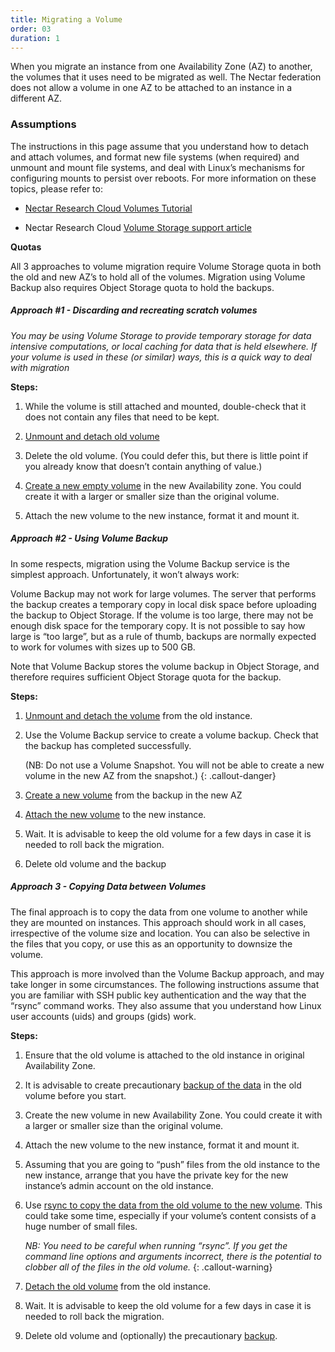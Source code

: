 ```yaml
---
title: Migrating a Volume
order: 03
duration: 1
---
```

When you migrate an instance from one Availability Zone (AZ) to another, the volumes that it uses need to be migrated as well.  The Nectar federation does not allow a volume in one AZ to be attached to an instance in a different AZ.

### Assumptions

The instructions in this page assume that you understand how to detach and attach volumes, and format new file systems (when required) and unmount and mount file systems, and deal with Linux’s mechanisms for configuring mounts to persist over reboots.  For more information on these topics, please refer to:

* [Nectar Research Cloud Volumes Tutorial](https://tutorials.rc.nectar.org.au/volume-storage/01-overview)

* Nectar Research Cloud [Volume Storage support article](https://support.ehelp.edu.au/support/solutions/articles/6000216075-persistent-volume-storage)

**Quotas**

All 3 approaches to volume migration require Volume Storage quota in both the old and new AZ’s to hold all of the volumes.  Migration using Volume Backup also requires Object Storage quota to hold the backups.

##### Approach #1 - Discarding and recreating scratch volumes 

*You may be using Volume Storage to provide temporary storage for data intensive computations, or local caching for data that is held elsewhere.  If your volume is used in these (or similar) ways, this is a quick way to deal with migration*

**Steps:**
1. While the volume is still attached and mounted, double-check that it does not contain any files that need to be kept.  

1. [Unmount and detach old volume](https://tutorials.rc.nectar.org.au/volume-storage/05-unmount-detach)

1. Delete the old volume.  (You could defer this, but there is little point if you already know that doesn’t contain anything of value.)

1. [Create a new empty volume](https://tutorials.rc.nectar.org.au/volume-storage/03-create-attach) in the new Availability zone.  You could create it with a larger or smaller size than the original volume.

1. Attach the new volume to the new instance, format it and mount it.


##### Approach #2 - Using Volume Backup 

In some respects, migration using the Volume Backup service is the simplest approach.  Unfortunately, it won’t always work:

Volume Backup may not work for large volumes. The server that performs the backup creates a temporary copy in local disk space before uploading the backup to Object Storage. If the volume is too large, there may not be enough disk space for the temporary copy.  It is not possible to say how large is “too large”, but as a rule of thumb, backups are normally expected to work for volumes with sizes up to 500 GB.

Note that Volume Backup stores the volume backup in Object Storage, and therefore requires sufficient Object Storage quota for the backup.

**Steps:**
1. [Unmount and detach the volume](https://tutorials.rc.nectar.org.au/volume-storage/05-unmount-detach) from the old instance.

1. Use the Volume Backup service to create a volume backup.  Check that the backup has completed successfully. 
 
    (NB: Do not use a Volume Snapshot. You will not be able to create a new volume in the new AZ from the snapshot.)
    {: .callout-danger}

1. [Create a new volume](https://tutorials.rc.nectar.org.au/volume-storage/03-create-attach) from the backup in the new AZ 

1. [Attach the new volume](https://tutorials.rc.nectar.org.au/volume-storage/03-create-attach) to the new instance.

1. Wait.  It is advisable to keep the old volume for a few days in case it is needed to roll back the migration.

1. Delete old volume and the backup

##### Approach 3 - Copying Data between Volumes 

The final approach is to copy the data from one volume to another while they are mounted on instances.  This approach should work in all cases, irrespective of the volume size and location. You can also be selective in the files that you copy, or use this as an opportunity to downsize the volume.

This approach is more involved than the Volume Backup approach, and may take longer  in some circumstances.  The following instructions assume that you are familiar with SSH public key authentication and the way that the “rsync” command works. They also assume that you understand how Linux user accounts (uids) and groups (gids) work.

**Steps:**
1. Ensure that the old volume is attached to the old instance in original Availability Zone.

1. It is advisable to create precautionary [backup of the data](https://support.ehelp.edu.au/support/solutions/articles/6000085112-backing-up-data) in the old volume before you start.

1. Create the new volume in new Availability Zone.  You could create it with a larger or smaller size than the original volume.

1. Attach the new volume to the new instance, format it and mount it.

1. Assuming that you are going to “push” files from the old instance to the new instance, arrange that you have the private key for the new instance’s admin account on the old instance. 

1. Use [rsync to copy the data from the old volume to the new volume](https://support.ehelp.edu.au/support/solutions/articles/6000085112-backing-up-data). This could take some time, especially if your volume’s content consists of a huge number of small files.

    *NB: You need to be careful when running “rsync”.  If you get the command line options and arguments incorrect, there is the potential to clobber all of the files in the old volume.* 
    {: .callout-warning}

1. [Detach the old volume](https://tutorials.rc.nectar.org.au/volume-storage/05-unmount-detach) from the old instance.

1. Wait.  It is advisable to keep the old volume for a few days in case it is needed to roll back the migration.

1. Delete old volume and (optionally) the precautionary [backup](https://support.ehelp.edu.au/support/solutions/articles/6000085112-backing-up-data).